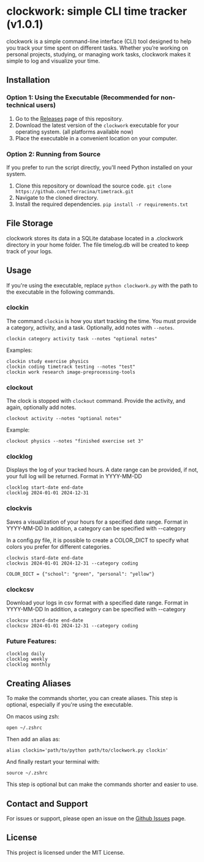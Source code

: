 # clockwork: simple CLI time tracker (v1.0.1)

clockwork is a simple command-line interface (CLI) tool designed to help you track your time spent on different tasks. Whether you’re working on personal projects, studying, or managing work tasks, clockwork makes it simple to log and visualize your time.

## Installation

### Option 1: Using the Executable (Recommended for non-technical users)

1. Go to the [Releases](https://github.com/tferracina/clockwork/releases) page of this repository.
2. Download the latest version of the `clockwork` executable for your operating system. (all platforms available now)
3. Place the executable in a convenient location on your computer.

### Option 2: Running from Source

If you prefer to run the script directly, you'll need Python installed on your system.

1. Clone this repository or download the source code.
    `git clone https://github.com/tferracina/timetrack.git`
2. Navigate to the cloned directory.
3. Install the required dependencies.
    `pip install -r requirements.txt`


## File Storage

clockwork stores its data in a SQLite database located in a .clockwork directory in your home folder. The file timelog.db will be created to keep track of your logs.


## Usage

If you're using the executable, replace `python clockwork.py` with the path to the executable in the following commands.

### clockin

The command `clockin` is how you start tracking the time. You must provide a category, activity, and a task. Optionally, add notes with `--notes`.
```
clockin category activity task --notes "optional notes"
```
Examples:
```
clockin study exercise physics
clockin coding timetrack testing --notes "test"
clockin work research image-preprocessing-tools
```

### clockout

The clock is stopped with `clockout` command. Provide the activity, and again, optionally add notes.
```
clockout activity --notes "optional notes"
```
Example:
```
clockout physics --notes "finished exercise set 3"
```

### clocklog

Displays the log of your tracked hours. A date range can be provided, if not, your full log will be returned. Format in YYYY-MM-DD
```
clocklog start-date end-date
clocklog 2024-01-01 2024-12-31
```

### clockvis

Saves a visualization of your hours for a specified date range. Format in YYYY-MM-DD
In addition, a category can be specified with --category

In a config.py file, it is possible to create a COLOR_DICT to specify what colors you prefer for different categories.
```
clockvis stard-date end-date
clockvis 2024-01-01 2024-12-31 --category coding

COLOR_DICT = {"school": "green", "personal": "yellow"}
```

### clockcsv

Download your logs in csv format with a specified date range. Format in YYYY-MM-DD
In addition, a category can be specified with --category
```
clockcsv stard-date end-date
clockcsv 2024-01-01 2024-12-31 --category coding
```


### Future Features:
```
clocklog daily
clocklog weekly
clocklog monthly
```


## Creating Aliases

To make the commands shorter, you can create aliases. This step is optional, especially if you're using the executable.

On macos using zsh:
```
open ~/.zshrc
```
Then add an alias as:
```
alias clockin='path/to/python path/to/clockwork.py clockin'
```
And finally restart your terminal with:
```
source ~/.zshrc
```

This step is optional but can make the commands shorter and easier to use.

## Contact and Support

For issues or support, please open an issue on the [Github Issues](https://github.com/tferracina/clockwork/issues) page.

## License

This project is licensed under the MIT License.